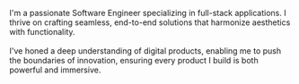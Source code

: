 I'm a passionate Software Engineer specializing in full-stack applications.
I thrive on crafting seamless, end-to-end solutions that harmonize
aesthetics with functionality.
<br /><br />
I've honed a deep understanding of digital products, enabling me to push the
boundaries of innovation, ensuring every product I build is both powerful and
immersive.
